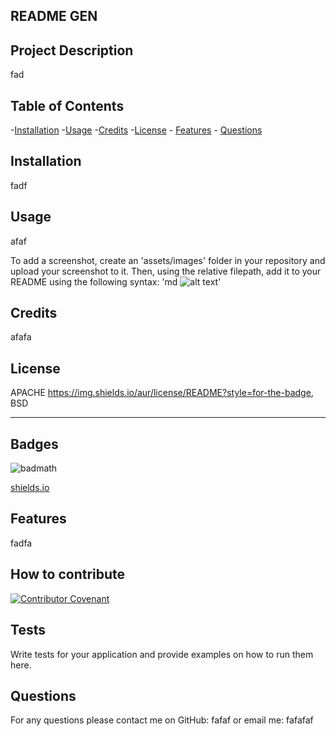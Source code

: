 ## README GEN

  ## Project Description
  
  fad
  
 
  ## Table of Contents
  
  -[Installation](#installation) -[Usage](#usage) -[Credits](#credits) -[License](#license) - [Features](#features) - [Questions](#questions)
  
  ## Installation
  
  fadf
  
 
  
  ## Usage
  
  afaf
  

  
  To add a screenshot, create an 'assets/images' folder in your repository and upload your screenshot to it. Then, using the relative filepath, add it to your README using the following syntax:
  'md ![alt text](assets/images/screenshot.png)'
  
  ## Credits
  
  afafa
  

  
  ## License
  
  APACHE https://img.shields.io/aur/license/README?style=for-the-badge, BSD 
  
 
  
  ---
  
  ## Badges
  
  ![badmath](https://img.shields.io/github/languages/top/nielsenjared/badmath)
  
  [shields.io](https://shields.io/)
  
  ## Features
  
  fadfa
 

  ## How to contribute
  
  [![Contributor Covenant](https://img.shields.io/badge/Contributor%20Covenant-2.1-4baaaa.svg)](code_of_conduct.md)
  
  ## Tests
  
  Write tests for your application and provide examples on how to run them here.
  
  ## Questions
  
  For any questions please contact me on GitHub: fafaf or email me: fafafaf